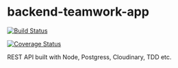 # backend-teamwork-app 

[![Build Status](https://travis-ci.com/akintoluvic/backend-teamwork-app.svg?token=tTTN5PqHqzVcoEnJyQpR&branch=develop)](https://travis-ci.com/akintoluvic/backend-teamwork-app)

[![Coverage Status](https://coveralls.io/repos/github/akintoluvic/backend-teamwork-app/badge.svg?branch=develop)](https://coveralls.io/github/akintoluvic/backend-teamwork-app?branch=develop)

REST API built with Node, Postgress, Cloudinary, TDD etc.
